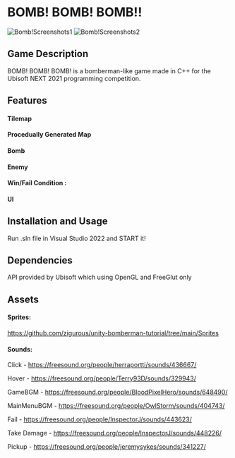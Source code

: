# BOMB! BOMB! BOMB!!
![Bomb!Screenshots1](https://user-images.githubusercontent.com/90727502/223161603-9fb18300-0b2c-48af-a139-1570e7c05f88.png)
![Bomb!Screenshots2](https://user-images.githubusercontent.com/90727502/223161630-d4560590-ef3f-41eb-96da-a3530d5d7cd7.png)


## Game Description

BOMB! BOMB! BOMB! is a bomberman-like game made in C++ for the Ubisoft NEXT 2021 programming competition.


## Features

#### Tilemap

#### Procedually Generated Map

#### Bomb

#### Enemy

#### Win/Fail Condition :

#### UI


## Installation and Usage
Run .sln file in Visual Studio 2022 and START it!


## Dependencies
API provided by Ubisoft which using OpenGL and FreeGlut only


## Assets

#### Sprites:
https://github.com/zigurous/unity-bomberman-tutorial/tree/main/Sprites

#### Sounds:

Click - https://freesound.org/people/herraportti/sounds/436667/

Hover - https://freesound.org/people/Terry93D/sounds/329943/

GameBGM -  https://freesound.org/people/BloodPixelHero/sounds/648490/

MainMenuBGM - https://freesound.org/people/OwlStorm/sounds/404743/

Fail - https://freesound.org/people/InspectorJ/sounds/443623/

Take Damage - https://freesound.org/people/InspectorJ/sounds/448226/

Pickup - https://freesound.org/people/jeremysykes/sounds/341227/
